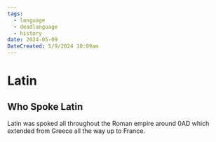 ```yaml
---
tags:
  - language
  - deadlanguage
  - history
date: 2024-05-09
DateCreated: 5/9/2024 10:09am
---
```

# Latin

## Who Spoke Latin
Latin was spoked all throughout the Roman empire around 0AD which extended from Greece all the way up to France. 

